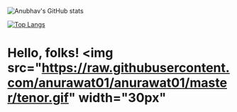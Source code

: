 ![Anubhav's GitHub stats](https://github-readme-stats.vercel.app/api?username=anurawat01&&show_icons=true&theme=onedark)

[![Top Langs](https://github-readme-stats.vercel.app/api/top-langs?username=anurawat01)](https://github.com/anurawat01/github-readme-stats)


# Hello, folks! <img src="https://raw.githubusercontent.com/anurawat01/anurawat01/master/tenor.gif" width="30px"
